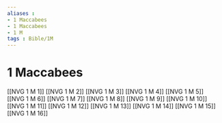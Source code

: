 ```yaml
---
aliases : 
- 1 Maccabees
- 1 Maccabees
- 1 M
tags : Bible/1M
---
```


# 1 Maccabees

[[NVG 1 M 1]]
[[NVG 1 M 2]]
[[NVG 1 M 3]]
[[NVG 1 M 4]]
[[NVG 1 M 5]]
[[NVG 1 M 6]]
[[NVG 1 M 7]]
[[NVG 1 M 8]]
[[NVG 1 M 9]]
[[NVG 1 M 10]]
[[NVG 1 M 11]]
[[NVG 1 M 12]]
[[NVG 1 M 13]]
[[NVG 1 M 14]]
[[NVG 1 M 15]]
[[NVG 1 M 16]]
